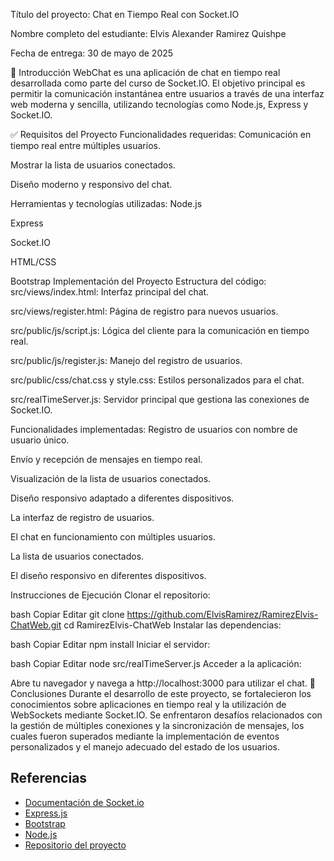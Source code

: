 Título del proyecto: Chat en Tiempo Real con Socket.IO

Nombre completo del estudiante: Elvis Alexander Ramirez Quishpe

Fecha de entrega: 30 de mayo de 2025

📘 Introducción
WebChat es una aplicación de chat en tiempo real desarrollada como parte del curso de Socket.IO. El objetivo principal es permitir la comunicación instantánea entre usuarios a través de una interfaz web moderna y sencilla, utilizando tecnologías como Node.js, Express y Socket.IO.

✅ Requisitos del Proyecto
Funcionalidades requeridas:
Comunicación en tiempo real entre múltiples usuarios.

Mostrar la lista de usuarios conectados.

Diseño moderno y responsivo del chat.

Herramientas y tecnologías utilizadas:
Node.js

Express

Socket.IO

HTML/CSS

Bootstrap
Implementación del Proyecto
Estructura del código:
src/views/index.html: Interfaz principal del chat.

src/views/register.html: Página de registro para nuevos usuarios.

src/public/js/script.js: Lógica del cliente para la comunicación en tiempo real.

src/public/js/register.js: Manejo del registro de usuarios.

src/public/css/chat.css y style.css: Estilos personalizados para el chat.

src/realTimeServer.js: Servidor principal que gestiona las conexiones de Socket.IO.

Funcionalidades implementadas:
Registro de usuarios con nombre de usuario único.

Envío y recepción de mensajes en tiempo real.

Visualización de la lista de usuarios conectados.

Diseño responsivo adaptado a diferentes dispositivos.

La interfaz de registro de usuarios.

El chat en funcionamiento con múltiples usuarios.

La lista de usuarios conectados.

El diseño responsivo en diferentes dispositivos.

 Instrucciones de Ejecución
Clonar el repositorio:

bash
Copiar
Editar
git clone https://github.com/ElvisRamirez/RamirezElvis-ChatWeb.git
cd RamirezElvis-ChatWeb
Instalar las dependencias:

bash
Copiar
Editar
npm install
Iniciar el servidor:

bash
Copiar
Editar
node src/realTimeServer.js
Acceder a la aplicación:

Abre tu navegador y navega a http://localhost:3000 para utilizar el chat.
💬 Conclusiones
Durante el desarrollo de este proyecto, se fortalecieron los conocimientos sobre aplicaciones en tiempo real y la utilización de WebSockets mediante Socket.IO. Se enfrentaron desafíos relacionados con la gestión de múltiples conexiones y la sincronización de mensajes, los cuales fueron superados mediante la implementación de eventos personalizados y el manejo adecuado del estado de los usuarios.
## Referencias

- [Documentación de Socket.io](https://socket.io/docs/)
- [Express.js](https://expressjs.com/)
- [Bootstrap](https://getbootstrap.com/)
- [Node.js](https://nodejs.org/)
- [Repositorio del proyecto](https://github.com/paulosk8/webChat)
```



